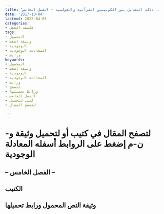 ```yaml
---
title: "المعادلة الوجودية، دلالة التقابل بين الكونيتين القرآنية والعولمية – الفصل الخامس"
date: '2017-10-04'
lastmod: 2025-04-05
categories:
- فلسفة العقل
tags:
- المحمول
- وثيقة إضغط
- الوجودية
- المعادلة الوجودية
- ورابط
keywords:
- المحمول
- وثيقة إضغط
- الوجودية
- المعادلة الوجودية
- ورابط
- لتصفح
- ورابط تحميلها
- الفصل الخامس
- كتيب لتحميل
- لتصفح المقال

---
```

# **لتصفح المقال في كتيب أو لتحميل وثيقة و-ن-م إضغط على الروابط أسفله** **المعادلة الوجودية**

## – الفصل الخامس –

## الكتيب

## وثيقة النص المحمول ورابط تحميلها

###
